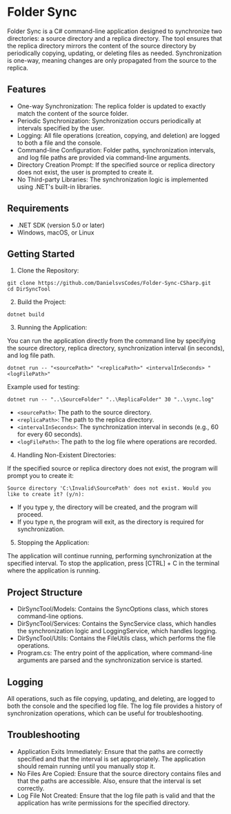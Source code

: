 # Folder Sync

Folder Sync is a C# command-line application designed to synchronize two directories: a source directory and a replica directory. The tool ensures that the replica directory mirrors the content of the source directory by periodically copying, updating, or deleting files as needed. Synchronization is one-way, meaning changes are only propagated from the source to the replica.

## Features

- One-way Synchronization: The replica folder is updated to exactly match the content of the source folder.
- Periodic Synchronization: Synchronization occurs periodically at intervals specified by the user.
- Logging: All file operations (creation, copying, and deletion) are logged to both a file and the console.
- Command-line Configuration: Folder paths, synchronization intervals, and log file paths are provided via command-line arguments.
- Directory Creation Prompt: If the specified source or replica directory does not exist, the user is prompted to create it.
- No Third-party Libraries: The synchronization logic is implemented using .NET's built-in libraries.

## Requirements

- .NET SDK (version 5.0 or later)
- Windows, macOS, or Linux

## Getting Started

1. Clone the Repository:
```
git clone https://github.com/DanielsvsCodes/Folder-Sync-CSharp.git
cd DirSyncTool
```

2. Build the Project:
```
dotnet build
```

3. Running the Application:
   
You can run the application directly from the command line by specifying the source directory, replica directory, synchronization interval (in seconds), and log file path.
```
dotnet run -- "<sourcePath>" "<replicaPath>" <intervalInSeconds> "<logFilePath>"
```
Example used for testing:
```
dotnet run -- "..\SourceFolder" "..\ReplicaFolder" 30 "..\sync.log"
```
- `<sourcePath>`: The path to the source directory.
- `<replicaPath>`: The path to the replica directory.
- `<intervalInSeconds>`: The synchronization interval in seconds (e.g., 60 for every 60 seconds).
- `<logFilePath>`: The path to the log file where operations are recorded.

4. Handling Non-Existent Directories:

If the specified source or replica directory does not exist, the program will prompt you to create it:
```
Source directory 'C:\Invalid\SourcePath' does not exist. Would you like to create it? (y/n):
```
- If you type y, the directory will be created, and the program will proceed.
- If you type n, the program will exit, as the directory is required for synchronization.

5. Stopping the Application:

The application will continue running, performing synchronization at the specified interval. To stop the application, press [CTRL] + C in the terminal where the application is running.

## Project Structure

- DirSyncTool/Models: Contains the SyncOptions class, which stores command-line options.
- DirSyncTool/Services: Contains the SyncService class, which handles the synchronization logic and LoggingService, which handles logging.
- DirSyncTool/Utils: Contains the FileUtils class, which performs the file operations.
- Program.cs: The entry point of the application, where command-line arguments are parsed and the synchronization service is started.

## Logging

All operations, such as file copying, updating, and deleting, are logged to both the console and the specified log file. The log file provides a history of synchronization operations, which can be useful for troubleshooting.

## Troubleshooting

- Application Exits Immediately: Ensure that the paths are correctly specified and that the interval is set appropriately. The application should remain running until you manually stop it.
- No Files Are Copied: Ensure that the source directory contains files and that the paths are accessible. Also, ensure that the interval is set correctly.
- Log File Not Created: Ensure that the log file path is valid and that the application has write permissions for the specified directory.
